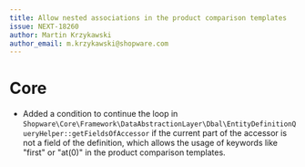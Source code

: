 ```yaml
---
title: Allow nested associations in the product comparison templates
issue: NEXT-18260
author: Martin Krzykawski
author_email: m.krzykawski@shopware.com
---
```

# Core
* Added a condition to continue the loop in `Shopware\Core\Framework\DataAbstractionLayer\Dbal\EntityDefinitionQueryHelper::getFieldsOfAccessor` if the current part of the accessor is not a field of the definition, which allows the usage of keywords like "first" or "at(0)" in the product comparison templates.
